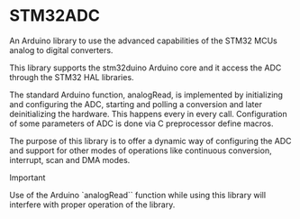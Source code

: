 # STM32ADC
An Arduino library to use the advanced capabilities of the STM32 MCUs analog to digital converters. 

This library supports the stm32duino Arduino core and it access the ADC through the STM32 HAL libraries. 

The standard Arduino function, analogRead, is implemented by initializing and configuring the ADC, starting and polling a conversion and later deinitializing the hardware. This happens every in every call. Configuration of some parameters of ADC is done via C preprocessor define macros. 

The purpose of this library is to offer a dynamic way of configuring the ADC and support for other modes of operations like continuous conversion, interrupt, scan and DMA modes.

>[!IMPORTANT]
>Use of the Arduino `analogRead`` function while using this library will
>interfere with proper operation of the library.



